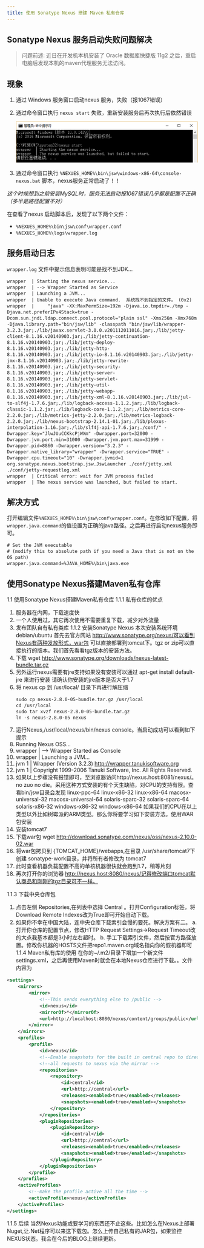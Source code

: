```yaml
---
title: 使用 Sonatype Nexus 搭建 Maven 私有仓库
---
```


## Sonatype Nexus 服务启动失败问题解决

> 问题前述: 近日在开发机本机安装了 Oracle 数据库快捷版 11g2 之后，重启电脑后发现本机的maven代理服务无法访问。<br/>

## 现象

1. 通过 Windows 服务窗口启动nexus 服务，失败（报1067错误）

2. 通过命令窗口执行 `nexus start` 失败，重新安装服务后再次执行后依然错误

    ![控制台错误信息](使用-sonatype-nexus-搭建-maven-私有仓库/Sonatype-Nexus-启动失败.PNG)

3. 通过命令窗口执行 `%NEXUES_HOME%\bin\jsw\windows-x86-64\console-nexus.bat` 脚本，nexus服务正常启动了！！

*这个时候想到之前安装MySQL时，服务无法启动报1067错误几乎都是配置不正确（多半是路径配置不对）*


在查看了nexus 启动脚本后，发现了以下两个文件：

* `%NEXUES_HOME%\bin\jsw\conf\wrapper.conf`
* `%NEXUES_HOME%\logs\wrapper.log`

## 服务启动日志

`wrapper.log` 文件中提示信息表明可能是找不到JDK...

```
wrapper  | Starting the nexus service...
wrapper  | --> Wrapper Started as Service
wrapper  | Launching a JVM...
wrapper  | Unable to execute Java command.  系统找不到指定的文件。 (0x2)
wrapper  |     "java" -XX:MaxPermSize=192m -Djava.io.tmpdir=./tmp -Djava.net.preferIPv4Stack=true -Dcom.sun.jndi.ldap.connect.pool.protocol="plain ssl" -Xms256m -Xmx768m -Djava.library.path="bin/jsw/lib" -classpath "bin/jsw/lib/wrapper-3.2.3.jar;./lib/javax.servlet-3.0.0.v201112011016.jar;./lib/jetty-client-8.1.16.v20140903.jar;./lib/jetty-continuation-8.1.16.v20140903.jar;./lib/jetty-deploy-8.1.16.v20140903.jar;./lib/jetty-http-8.1.16.v20140903.jar;./lib/jetty-io-8.1.16.v20140903.jar;./lib/jetty-jmx-8.1.16.v20140903.jar;./lib/jetty-rewrite-8.1.16.v20140903.jar;./lib/jetty-security-8.1.16.v20140903.jar;./lib/jetty-server-8.1.16.v20140903.jar;./lib/jetty-servlet-8.1.16.v20140903.jar;./lib/jetty-util-8.1.16.v20140903.jar;./lib/jetty-webapp-8.1.16.v20140903.jar;./lib/jetty-xml-8.1.16.v20140903.jar;./lib/jul-to-slf4j-1.7.6.jar;./lib/logback-access-1.1.2.jar;./lib/logback-classic-1.1.2.jar;./lib/logback-core-1.1.2.jar;./lib/metrics-core-2.2.0.jar;./lib/metrics-jetty-2.2.0.jar;./lib/metrics-logback-2.2.0.jar;./lib/nexus-bootstrap-2.14.1-01.jar;./lib/plexus-interpolation-1.16.jar;./lib/slf4j-api-1.7.6.jar;./conf/" -Dwrapper.key="JlwJUuCCKkcPjWXm" -Dwrapper.port=32000 -Dwrapper.jvm.port.min=31000 -Dwrapper.jvm.port.max=31999 -Dwrapper.pid=8860 -Dwrapper.version="3.2.3" -Dwrapper.native_library="wrapper" -Dwrapper.service="TRUE" -Dwrapper.cpu.timeout="10" -Dwrapper.jvmid=1 org.sonatype.nexus.bootstrap.jsw.JswLauncher ./conf/jetty.xml ./conf/jetty-requestlog.xml
wrapper  | Critical error: wait for JVM process failed
wrapper  | The nexus service was launched, but failed to start.

```

## 解决方式

打开编辑文件`%NEXUES_HOME%\bin\jsw\conf\wrapper.conf`。在修改如下配置，将`wrapper.java.command`的值设置为正确的java路径。之后再进行启动nexus服务即可。

```
# Set the JVM executable
# (modify this to absolute path if you need a Java that is not on the OS path)
wrapper.java.command=%JAVA_HOME%\bin\java.exe

```

## 使用Sonatype Nexus搭建Maven私有仓库

1.1	使用Sonatype Nexus搭建Maven私有仓库
1.1.1	私有仓库的优点
1.	服务器在内网，下载速度快
2.	一个人使用过，其它再次使用不需要重复下载，减少对外流量
3.	发布团队自有私有类库
1.1.2	安装Sonatype Nexus
本次安装系统环境 debian/ubuntu 首先去官方网站 http://www.sonatype.org/nexus/可以看到Nexus有两种发放形式，war包
可以直接部署到tomcat下。tgz or zip可以直接执行的版本。我们首先看看tgz版本的安装方法。
1.	下载 wget http://www.sonatype.org/downloads/nexus-latest-bundle.tar.gz
2.	另外运行nexus需要有jre支持如果没有安装可以通过 apt-get install default-jre 来进行安装 请确认你安装的jre版本是否大于1.7
3.	将 nexus cp 到 /usr/local/ 目录下再进行解压缩
    ```shell
    sudo cp nexus-2.8.0-05-bundle.tar.gz /usr/local
    cd /usr/local
    sudo tar xvzf nexus-2.8.0-05-bundle.tar.gz
    ln -s nexus-2.8.0-05 nexus
    ```
8.	运行Nexus,/usr/local/nexus/bin/nexus console。当启动成功可以看到如下提示
9.	Running Nexus OSS...
10.	wrapper  | --> Wrapper Started as Console
11.	wrapper  | Launching a JVM...
12.	jvm 1    | Wrapper (Version 3.2.3) http://wrapper.tanukisoftware.org
13.	jvm 1    |   Copyright 1999-2006 Tanuki Software, Inc.  All Rights Reserved.
14.	如果以上步骤没有报错即可，至浏览器访问http://nexus.host:8081/nexus/。
no zuo no die。采用这种方式安装的有个天生缺陷，对CPU的支持有限。查看bin/jsw目录会发现 linux-ppc-64 linux-x86-32 linux-x86-64 macosx-universal-32 macosx-universal-64 solaris-sparc-32 solaris-sparc-64 solaris-x86-32 windows-x86-32 windows-x86-64 如果我们的CPU在以上类型以外比如树霉派的ARM类型。那么你将要学习如下安装方法。使用WAR包安装
1.	安装tomcat7
2.	下载war包 wget http://download.sonatype.com/nexus/oss/nexus-2.10.0-02.war
3.	将war包拷贝到 {TOMCAT_HOME}/webapps,在目录 /usr/share/tomcat7下创建 sonatype-work目录，并将所有者修改为 tomcat7
4.	此时查看机器负载配置不高的单核机器很快就会跑到1.7，稍等片刻
5.	再次打开你的浏览器 http://nexus.host:8080/nexus/记得修改端口tomcat默认商品和刚刚的tgz目录可不一样。

1.1.3	下载中央仓库包
1.	点击左侧 Repositories,在列表中选择 Central 。打开Configuration标签，将Download Remote Indexes改为True即可开始自动下载。
2.	如果你不幸在中国大陆，连中央仓库下载索引会慢的要死。解决方案有二。
    a. 打开你仓库的配置节点，修改HTTP Request Settings->Request Timeout改的大点我基本都是3小时左右超时。
    b. 手工下载索引文件，然后按官方路径放置。修改你机器的HOSTS文件把repo1.maven.org域名指向你的假机器即可
1.1.4	Maven私有库的使用
 在你的~/.m2/目录下增加一个新文件settings.xml，之后再使用Maven时就会在本地Nexus仓库进行下载。。文件内容为
```xml
<settings>
    <mirrors>
        <mirror>
            <!--This sends everything else to /public -->
            <id>nexus</id>
            <mirrorOf>*</mirrorOf>
            <url>http://localhost:8080/nexus/content/groups/public</url>
        </mirror>
    </mirrors>
    <profiles>
        <profile>
            <id>nexus</id>
            <!--Enable snapshots for the built in central repo to direct -->
            <!--all requests to nexus via the mirror -->
            <repositories>
                <repository>
                    <id>central</id>
                    <url>http://central</url>
                    <releases><enabled>true</enabled></releases>
                    <snapshots><enabled>true</enabled></snapshots>
                </repository>
            </repositories>
            <pluginRepositories>
                <pluginRepository>
                    <id>central</id>
                    <url>http://central</url>
                    <releases><enabled>true</enabled></releases>
                    <snapshots><enabled>true</enabled></snapshots>
                </pluginRepository>
            </pluginRepositories>
        </profile>
    </profiles>
    <activeProfiles>
        <!--make the profile active all the time -->
        <activeProfile>nexus</activeProfile>
    </activeProfiles>
</settings>
```

1.1.5	后续
当然Nexus功能或要学习的东西还不止这些。比如怎么在Nexus上部署Nuget,让.Net程序可以来这下载包。怎么上传自己私有的JAR包，如果监控NEXUS状态。我会在今后的BLOG上继续更新。
